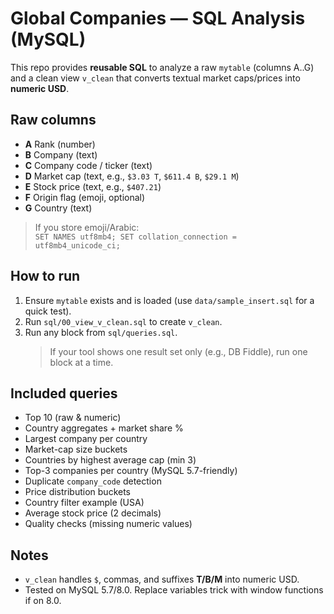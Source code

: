 # Global Companies — SQL Analysis (MySQL)

This repo provides **reusable SQL** to analyze a raw `mytable` (columns A..G) and a clean view `v_clean` that converts textual market caps/prices into **numeric USD**.

## Raw columns
- **A** Rank (number)
- **B** Company (text)
- **C** Company code / ticker (text)
- **D** Market cap (text, e.g., `$3.03 T`, `$611.4 B`, `$29.1 M`)
- **E** Stock price (text, e.g., `$407.21`)
- **F** Origin flag (emoji, optional)
- **G** Country (text)

> If you store emoji/Arabic:  
> `SET NAMES utf8mb4; SET collation_connection = utf8mb4_unicode_ci;`

## How to run
1. Ensure `mytable` exists and is loaded (use `data/sample_insert.sql` for a quick test).
2. Run `sql/00_view_v_clean.sql` to create `v_clean`.
3. Run any block from `sql/queries.sql`.  
   > If your tool shows one result set only (e.g., DB Fiddle), run one block at a time.

## Included queries
- Top 10 (raw & numeric)  
- Country aggregates + market share %  
- Largest company per country  
- Market-cap size buckets  
- Countries by highest average cap (min 3)  
- Top-3 companies per country (MySQL 5.7-friendly)  
- Duplicate `company_code` detection  
- Price distribution buckets  
- Country filter example (USA)  
- Average stock price (2 decimals)  
- Quality checks (missing numeric values)

## Notes
- `v_clean` handles `$`, commas, and suffixes **T/B/M** into numeric USD.  
- Tested on MySQL 5.7/8.0. Replace variables trick with window functions if on 8.0.
